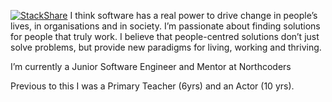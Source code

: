 <script async src="https://cdn1.stackshare.io/javascripts/client-code.js" charset="utf-8"></script>

[![StackShare](http://img.shields.io/badge/tech-stack-0690fa.svg?style=flat)](https://stackshare.io/mrmcsnail/my-stack)
I think software has a real power to drive change in people’s lives, in organisations and in society. I’m passionate about finding solutions for people that truly work. I believe that people-centred solutions don’t just solve problems, but provide new paradigms for living, working and thriving.

I’m currently a Junior Software Engineer and Mentor at Northcoders

Previous to this I was a Primary Teacher (6yrs) and an Actor (10 yrs).

<a data-theme="dark" data-layers="1,2,3,4" data-stack-embed="true" href="https://embed.stackshare.io/stacks/embed/c19b6bd4c4bded4abaccd856a6fedf"></a>
<!---
MrMcSnail/MrMcSnail is a ✨ special ✨ repository because its `README.md` (this file) appears on your GitHub profile.
You can click the Preview link to take a look at your changes.
--->
